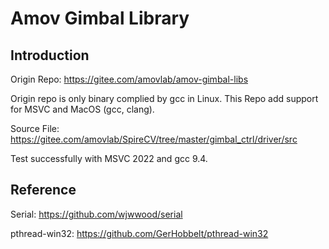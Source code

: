 # Amov Gimbal Library
## Introduction
Origin Repo: https://gitee.com/amovlab/amov-gimbal-libs

Origin repo is only binary complied by gcc in Linux. This Repo add support for MSVC and MacOS (gcc, clang).

Source File: https://gitee.com/amovlab/SpireCV/tree/master/gimbal_ctrl/driver/src

Test successfully with MSVC 2022 and gcc 9.4.

## Reference
Serial: https://github.com/wjwwood/serial

pthread-win32: https://github.com/GerHobbelt/pthread-win32
